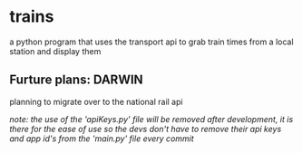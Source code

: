 # trains

a python program that uses the transport api to grab train times from a local station and display them 



## Furture plans: DARWIN
planning to migrate over to the national rail api


*note: the use of the 'apiKeys.py' file will be removed after development, it is there for the ease of use so the devs don't have to remove their api keys and app id's from the 'main.py' file every commit*
